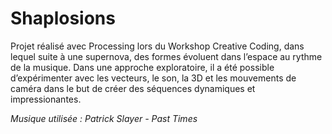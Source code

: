 # Shaplosions

Projet réalisé avec Processing lors du Workshop Creative Coding, dans lequel suite à une supernova, des formes évoluent dans l’espace au rythme de la musique. Dans une approche exploratoire, il a été possible d’expérimenter avec les vecteurs, le son, la 3D et les mouvements de caméra dans le but de créer des séquences dynamiques et impressionantes.

*Musique utilisée : Patrick Slayer - Past Times*


